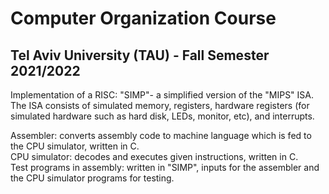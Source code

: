 
# Computer Organization Course
## Tel Aviv University (TAU) - Fall Semester 2021/2022

Implementation of a RISC: "SIMP"- a simplified version of the "MIPS" ISA.
The ISA consists of simulated memory, registers, hardware registers (for simulated hardware such as hard disk, LEDs, monitor, etc), and interrupts.

Assembler: converts assembly code to machine language which is fed to the CPU simulator, written in C.  
CPU simulator: decodes and executes given instructions, written in C.  
Test programs in assembly: written in "SIMP", inputs for the assembler and the CPU simulator programs for testing.  
